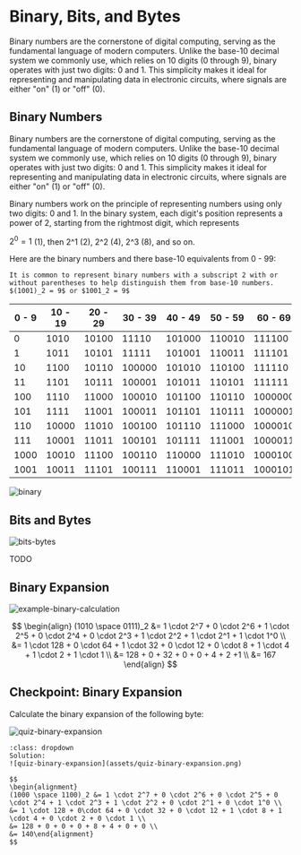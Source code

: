 # Binary, Bits, and Bytes

Binary numbers are the cornerstone of digital computing, serving as the fundamental language of modern computers. Unlike the base-10 decimal system we commonly use, which relies on 10 digits (0 through 9), binary operates with just two digits: 0 and 1. This simplicity makes it ideal for representing and manipulating data in electronic circuits, where signals are either "on" (1) or "off" (0). 

## Binary Numbers

Binary numbers are the cornerstone of digital computing, serving as the fundamental language of modern computers. Unlike the base-10 decimal system we commonly use, which relies on 10 digits (0 through 9), binary operates with just two digits: 0 and 1. This simplicity makes it ideal for representing and manipulating data in electronic circuits, where signals are either "on" (1) or "off" (0). 

Binary numbers work on the principle of representing numbers using only two digits: 0 and 1. In the binary system, each digit's position represents a power of 2, starting from the rightmost digit, which represents

 $2^0=1$​ (1), then 2^1 (2), 2^2 (4), 2^3 (8), and so on.

Here are the binary numbers and there base-10 equivalents from 0 - 99:

```{note}
It is common to represent binary numbers with a subscript 2 with or without parentheses to help distinguish them from base-10 numbers.
$(1001)_2 = 9$ or $1001_2 = 9$
```



| 0 - 9 | 10 - 19 | 20 - 29 | 30 - 39 | 40 - 49 | 50 - 59 | 60 - 69 | 70 - 79 | 80 - 89 | 90 - 99 |
| ----- | ------- | ------- | ------- | ------- | ------- | ------- | ------- | ------- | ------- |
| 0     | 1010    | 10100   | 11110   | 101000  | 110010  | 111100  | 1000110 | 1010000 | 1011010 |
| 1     | 1011    | 10101   | 11111   | 101001  | 110011  | 111101  | 1000111 | 1010001 | 1011011 |
| 10    | 1100    | 10110   | 100000  | 101010  | 110100  | 111110  | 1001000 | 1010010 | 1011100 |
| 11    | 1101    | 10111   | 100001  | 101011  | 110101  | 111111  | 1001001 | 1010011 | 1011101 |
| 100   | 1110    | 11000   | 100010  | 101100  | 110110  | 1000000 | 1001010 | 1010100 | 1011110 |
| 101   | 1111    | 11001   | 100011  | 101101  | 110111  | 1000001 | 1001011 | 1010101 | 1011111 |
| 110   | 10000   | 11010   | 100100  | 101110  | 111000  | 1000010 | 1001100 | 1010110 | 1100000 |
| 111   | 10001   | 11011   | 100101  | 101111  | 111001  | 1000011 | 1001101 | 1010111 | 1100001 |
| 1000  | 10010   | 11100   | 100110  | 110000  | 111010  | 1000100 | 1001110 | 1011000 | 1100010 |
| 1001  | 10011   | 11101   | 100111  | 110001  | 111011  | 1000101 | 1001111 | 1011001 | 1100011 |

![binary](assets/binary.gif)

## Bits and Bytes



![bits-bytes](assets/bits-and-bytes.png)

TODO

## Binary Expansion

![example-binary-calculation](assets/example-binary-calculation.png)


$$
\begin{align}
(1010 \space 0111)_2 &= 1 \cdot 2^7 + 0 \cdot 2^6 + 1 \cdot 2^5 + 0 \cdot 2^4 + 0 \cdot 2^3 + 1 \cdot 2^2 + 1 \cdot 2^1 + 1 \cdot 1^0 \\
&= 1 \cdot 128 + 0 \cdot 64 + 1 \cdot 32 + 0 \cdot 12 + 0 \cdot 8 + 1 \cdot 4 + 1 \cdot 2 + 1 \cdot 1 \\
&= 128 + 0 + 32 + 0 + 0 + 4 + 2 +1 \\
&= 167
\end{align}
$$


## Checkpoint: Binary Expansion

Calculate the binary expansion of the following byte:

![quiz-binary-expansion](assets/quiz-binary-expansion.png)


```{admonition} Click here to reveal the solutions.
:class: dropdown
Solution:
![quiz-binary-expansion](assets/quiz-binary-expansion.png)

$$
\begin{alignment}
(1000 \space 1100)_2 &= 1 \cdot 2^7 + 0 \cdot 2^6 + 0 \cdot 2^5 + 0 \cdot 2^4 + 1 \cdot 2^3 + 1 \cdot 2^2 + 0 \cdot 2^1 + 0 \cdot 1^0 \\
&= 1 \cdot 128 + 0\cdot 64 + 0 \cdot 32 + 0 \cdot 12 + 1 \cdot 8 + 1 \cdot 4 + 0 \cdot 2 + 0 \cdot 1 \\
&= 128 + 0 + 0 + 0 + 8 + 4 + 0 + 0 \\
&= 140\end{alignment}
$$
```